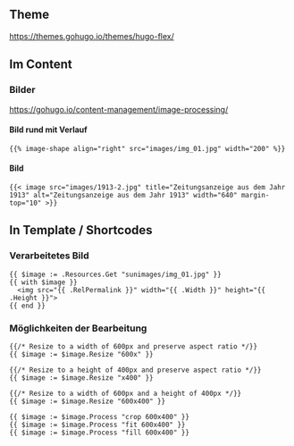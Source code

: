 ## Theme

https://themes.gohugo.io/themes/hugo-flex/

## Im Content

### Bilder

https://gohugo.io/content-management/image-processing/

#### Bild rund mit Verlauf

```
{{% image-shape align="right" src="images/img_01.jpg" width="200" %}}
```
#### Bild
```
{{< image src="images/1913-2.jpg" title="Zeitungsanzeige aus dem Jahr 1913" alt="Zeitungsanzeige aus dem Jahr 1913" width="640" margin-top="10" >}}
```

## In Template / Shortcodes

### Verarbeitetes Bild
```
{{ $image := .Resources.Get "sunimages/img_01.jpg" }}
{{ with $image }}
  <img src="{{ .RelPermalink }}" width="{{ .Width }}" height="{{ .Height }}">
{{ end }}
```
### Möglichkeiten der Bearbeitung

```
{{/* Resize to a width of 600px and preserve aspect ratio */}}
{{ $image := $image.Resize "600x" }}

{{/* Resize to a height of 400px and preserve aspect ratio */}}
{{ $image := $image.Resize "x400" }}

{{/* Resize to a width of 600px and a height of 400px */}}
{{ $image := $image.Resize "600x400" }}

{{ $image := $image.Process "crop 600x400" }}
{{ $image := $image.Process "fit 600x400" }}
{{ $image := $image.Process "fill 600x400" }}
```